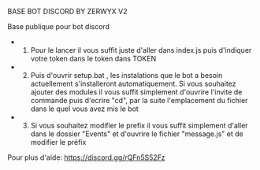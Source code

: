 BASE BOT DISCORD BY ZERWYX V2

Base publique pour bot discord

- 1) Pour le lancer il vous suffit juste d'aller dans index.js puis d'indiquer votre token dans le token dans TOKEN

- 2) Puis d'ouvrir setup.bat , les instalations que le bot a besoin actuellement s'installeront automatiquement. Si vous souhaitez ajouter des modules il vous suffit simplement d'ouvrire l'invite de commande puis d'ecrire "cd", par la suite l'emplacement du fichier dans le quel vous avez mis le bot

- 3) Si vous souhaitez modifier le prefix il vous suffit simplement d'aller dans le dossier "Events" et d'ouvrire le fichier "message.js" et de modifier le préfix



Pour plus d'aide: https://discord.gg/rQFn5S52Fz
